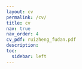 ```yaml
---
layout: cv
permalink: /cv/
title: cv
nav: true
nav_order: 4
cv_pdf: ruizheng_fudan.pdf
description:  
toc:
  sidebar: left
---
```

